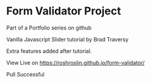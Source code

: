 # Form Validator Project

Part of a Portfolio series on github

Vanilla Javascript Slider tutorial by Brad Traversy

Extra features added after tutorial.

View Live on https://roshroslin.github.io/form-validator/

Pull Successful
